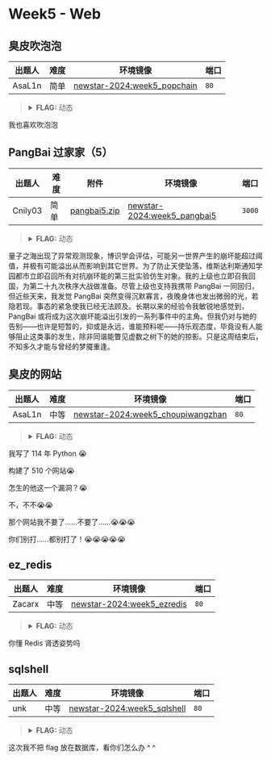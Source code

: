 # Week5 - Web

## 臭皮吹泡泡

| 出题人 | 难度 | 环境镜像 | 端口 |
|-----|-----|-----|-----|
| AsaL1n | 简单 | [newstar-2024:week5_popchain](https://hub.docker.com/r/openctf/newstar-2024/tags?name=week5_popchain) | `80` |

> <details><summary><strong>FLAG:</strong> 动态</summary>
> </details>

我也喜欢吹泡泡

## PangBai 过家家（5）

| 出题人 | 难度 | 附件 | 环境镜像 | 端口 |
|-----|-----|-----|-----|-----|
| Cnily03 | 简单 | [pangbai5.zip](https://github.com/project-newstar/newstar-ctf-2024/releases/download/attachment-week5/pangbai5.zip) | [newstar-2024:week5_pangbai5](https://hub.docker.com/r/openctf/newstar-2024/tags?name=week5_pangbai5) | `3000` |

> <details><summary><strong>FLAG:</strong> 动态</summary>
> </details>

量子之海出现了异常观测现象，博识学会评估，可能另一世界产生的崩坏能超过阈值，并极有可能溢出从而影响到其它世界。为了防止天使坠落，维斯达利斯通知学园都市立即召回所有对抗崩环能的第三批实验仿生对象。我的上级也立即召我回国，为第二十九次秩序大战做准备。尽管上级也支持我携带 PangBai 一同回归，但近些天来，我发觉 PangBai 突然变得沉默寡言，夜晚身体也发出微弱的光，若隐若现。事态的紧急使我已经无法顾及。长期以来的经验令我敏锐地感觉到，PangBai 或将成为这次崩坏能溢出引发的一系列事件中的主角。但我仍对与她的告别——也许是短暂的，抑或是永远，谁能预料呢——持乐观态度，毕竟没有人能够阻止这类事的发生，除非同谐能瞥见虚数之树下的她的掠影。只是这周结束后，不知多久才能与曾经的梦魇重逢。

## 臭皮的网站

| 出题人 | 难度 | 环境镜像 | 端口 |
|-----|-----|-----|-----|
| AsaL1n | 中等 | [newstar-2024:week5_choupiwangzhan](https://hub.docker.com/r/openctf/newstar-2024/tags?name=week5_choupiwangzhan) | `80` |

> <details><summary><strong>FLAG:</strong> 动态</summary>
> </details>

我写了 114 年 Python 😭

构建了 510 个网站😭

怎生的他这一个漏洞？😭

不，不不😭😭

那个网站我不要了……不要了……😭😭😭

你们别打……都别打了！😭😭😭😭😭

## ez_redis

| 出题人 | 难度 | 环境镜像 | 端口 |
|-----|-----|-----|-----|
| Zacarx | 中等 | [newstar-2024:week5_ezredis](https://hub.docker.com/r/openctf/newstar-2024/tags?name=week5_ezredis) | `80` |

> <details><summary><strong>FLAG:</strong> 动态</summary>
> </details>

你懂 Redis 肾透姿势吗

## sqlshell

| 出题人 | 难度 | 环境镜像 | 端口 |
|-----|-----|-----|-----|
| unk | 中等 | [newstar-2024:week5_sqlshell](https://hub.docker.com/r/openctf/newstar-2024/tags?name=week5_sqlshell) | `80` |

> <details><summary><strong>FLAG:</strong> 动态</summary>
> </details>

这次我不把 flag 放在数据库，看你们怎么办 ^ ^
